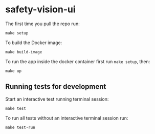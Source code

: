 # safety-vision-ui

The first time you pull the repo run:
```
make setup
```

To build the Docker image:
```
make build-image
```

To run the app inside the docker container first run `make setup`, then:
```
make up
```

## Running tests for development
Start an interactive test running terminal session:
```
make test
```

To run all tests without an interactive terminal session run:
```
make test-run
```
